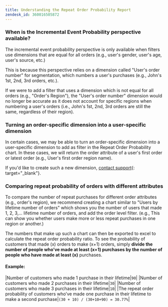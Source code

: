 ```yaml
---
title: Understanding the Repeat Order Probability Report
zendesk_id: 360016505872
---
```


### When is the Incremental Event Probability perspective available?

The incremental event probability perspective is only available when filters use dimensions that are equal for all orders (e.g., user's gender, user's age, user's source, etc.)

This is because this perspective relies on a dimension called "User's order number" for segmentation, which numbers a user's purchases (e.g., John's 1st, 2nd, 3rd orders, etc.).

If we were to add a filter that uses a dimension which is not equal for all orders (e.g., "Order's Region"), the "User's order number" dimension would no longer be accurate as it does not account for specific regions when numbering a user's orders (i.e., John's 1st, 2nd, 3rd orders are still the same, regardless of their region).

### Turning an order-specific dimension into a user-specific dimension

In certain cases, we may be able to turn an order-specific dimension into a user-specific dimension to add as filter in the Repeat Order Probability chart. In these cases, we will return the order attribute of a user's first order or latest order (e.g., User's first order region name).

If you'd like to create such a new dimension, [contact support](../getting-started/support.md){: target="_blank"}.

### Comparing repeat probability of orders with different attributes

To compare the number of repeat purchases for different order attributes (e.g., order's region), we recommend creating a chart similar to "Users by lifetime number of orders" which shows you the number of users that made 1, 2, 3,... lifetime number of orders, and add the order level filter. (e.g., This can show you whether users make more or less repeat purchases in one region or another.)

The numbers that make up such a chart can then be exported to excel to calculate the repeat order probability ratio. To see the probability of customers that made (x) orders to make (x+1) orders, simply **divide the number of people who’ve made at least (x+1) purchases by the number of people who have made at least (x)** purchases.

#### Example:

|Number of customers who made 1 purchase in their lifetime|`90`|
|Number of customers who made 2 purchases in their lifetime|`30`|
|Number of customers who made 3 purchases in their lifetime|`10`|
|The repeat order probability of customers who’ve made one purchase in their lifetime to make a second purchase|`(30 + 10) / (30+10+90) = 30.77%`|

